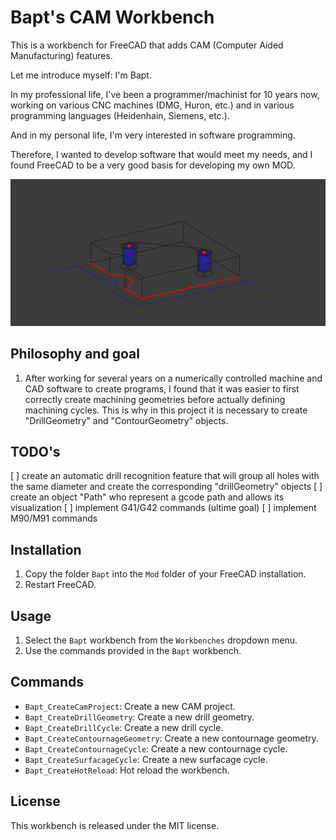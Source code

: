 # Bapt's CAM Workbench

This is a workbench for FreeCAD that adds CAM (Computer Aided Manufacturing) features.

Let me introduce myself: I'm Bapt.

In my professional life, I've been a programmer/machinist for 10 years now, working on various CNC machines (DMG, Huron, etc.) and in various programming languages ​​(Heidenhain, Siemens, etc.).

And in my personal life, I'm very interested in software programming.

Therefore, I wanted to develop software that would meet my needs, and I found FreeCAD to be a very good basis for developing my own MOD.

![Bapt's CAM Workbench Screenshot](/resources/image.bmp)

## Philosophy and goal

1. After working for several years on a numerically controlled machine and CAD software to create programs, I found that it was easier to first correctly create machining geometries before actually defining machining cycles. This is why in this project it is necessary to create "DrillGeometry" and "ContourGeometry" objects.

## TODO's

[ ] create an automatic drill recognition feature that will group all holes with the same diameter and create the corresponding "drillGeometry" objects
[ ] create an object "Path" who represent a gcode path and allows its visualization
    [ ] implement G41/G42 commands (ultime goal)
    [ ] implement M90/M91 commands
    
## Installation

1. Copy the folder `Bapt` into the `Mod` folder of your FreeCAD installation.
2. Restart FreeCAD.

## Usage

1. Select the `Bapt` workbench from the `Workbenches` dropdown menu.
2. Use the commands provided in the `Bapt` workbench.

## Commands

- `Bapt_CreateCamProject`: Create a new CAM project.
- `Bapt_CreateDrillGeometry`: Create a new drill geometry.
- `Bapt_CreateDrillCycle`: Create a new drill cycle.
- `Bapt_CreateContournageGeometry`: Create a new contournage geometry.
- `Bapt_CreateContournageCycle`: Create a new contournage cycle.
- `Bapt_CreateSurfacageCycle`: Create a new surfacage cycle.
- `Bapt_CreateHotReload`: Hot reload the workbench.

## License

This workbench is released under the MIT license.
